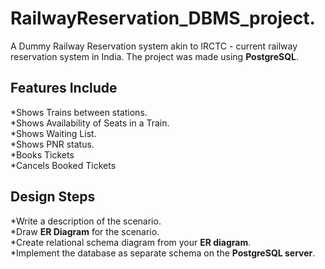 # RailwayReservation_DBMS_project.

A Dummy Railway Reservation system akin to IRCTC - current railway reservation system in India. The project was made using **PostgreSQL**.

## Features Include<br /> 
*Shows Trains between stations.<br /> 
*Shows Availability of Seats in a Train.<br /> 
*Shows Waiting List.<br /> 
*Shows PNR status.<br />
*Books Tickets<br /> 
*Cancels Booked Tickets<br /> 

## Design Steps<br />
*Write a description of the scenario.<br /> 
*Draw **ER Diagram** for the scenario. <br />
*Create relational schema diagram from your **ER diagram**.<br />
*Implement the database as separate schema on the **PostgreSQL server**.<br />

